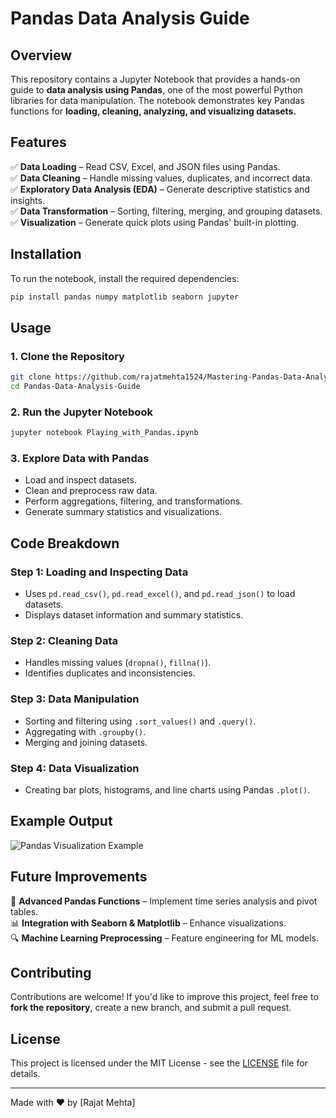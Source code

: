 # Pandas Data Analysis Guide

## Overview
This repository contains a Jupyter Notebook that provides a hands-on guide to **data analysis using Pandas**, one of the most powerful Python libraries for data manipulation. The notebook demonstrates key Pandas functions for **loading, cleaning, analyzing, and visualizing datasets.**

## Features
✅ **Data Loading** – Read CSV, Excel, and JSON files using Pandas.  
✅ **Data Cleaning** – Handle missing values, duplicates, and incorrect data.  
✅ **Exploratory Data Analysis (EDA)** – Generate descriptive statistics and insights.  
✅ **Data Transformation** – Sorting, filtering, merging, and grouping datasets.  
✅ **Visualization** – Generate quick plots using Pandas' built-in plotting.  

## Installation
To run the notebook, install the required dependencies:
```bash
pip install pandas numpy matplotlib seaborn jupyter
```

## Usage
### **1. Clone the Repository**
```bash
git clone https://github.com/rajatmehta1524/Mastering-Pandas-Data-Analysis.git
cd Pandas-Data-Analysis-Guide
```

### **2. Run the Jupyter Notebook**
```bash
jupyter notebook Playing_with_Pandas.ipynb
```

### **3. Explore Data with Pandas**
- Load and inspect datasets.
- Clean and preprocess raw data.
- Perform aggregations, filtering, and transformations.
- Generate summary statistics and visualizations.

## Code Breakdown
### **Step 1: Loading and Inspecting Data**
- Uses `pd.read_csv()`, `pd.read_excel()`, and `pd.read_json()` to load datasets.
- Displays dataset information and summary statistics.

### **Step 2: Cleaning Data**
- Handles missing values (`dropna()`, `fillna()`).
- Identifies duplicates and inconsistencies.

### **Step 3: Data Manipulation**
- Sorting and filtering using `.sort_values()` and `.query()`.
- Aggregating with `.groupby()`.
- Merging and joining datasets.

### **Step 4: Data Visualization**
- Creating bar plots, histograms, and line charts using Pandas `.plot()`.

## Example Output
![Pandas Visualization Example](https://your-image-link-here.png)

## Future Improvements
🚀 **Advanced Pandas Functions** – Implement time series analysis and pivot tables.  
📊 **Integration with Seaborn & Matplotlib** – Enhance visualizations.  
🔍 **Machine Learning Preprocessing** – Feature engineering for ML models.  

## Contributing
Contributions are welcome! If you'd like to improve this project, feel free to **fork the repository**, create a new branch, and submit a pull request.

## License
This project is licensed under the MIT License - see the [LICENSE](LICENSE) file for details.

---
Made with ❤️ by [Rajat Mehta]


